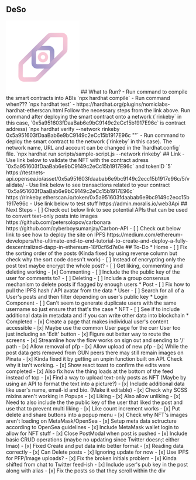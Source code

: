 ## DeSo
<img src="./public/images/Logo.png" width="200" height="200" />
<!-- <img src="./images/Objy-InfiniteGraph-doc.png" alt="InfiniteGraph Logo" width="320" /> -->
## What to Run?
- Run command to compile the smart contracts into ABIs
    `npx hardhat compile`
- Run command when???
    `npx hardhat test`
- https://hardhat.org/plugins/nomiclabs-hardhat-etherscan.html
    Follow the necessary steps from the link above.
    Run command after deploying the smart contract onto a network (`rinkeby` in this case, `0x5a951603fDaaBab6e9bC9149c2eCc15b1917E96c` is contract address)
    `npx hardhat verify --network rinkeby 0x5a951603fDaaBab6e9bC9149c2eCc15b1917E96c ""`
- Run command to deploy the smart contract to the network (`rinkeby` in this case). The network name, URL and account can be changed in the `hardhat.config` file.
    `npx hardhat run scripts/sample-script.js --network rinkeby`
## Link
- Use link below to validate the NFT with the contract adress `0x5a951603fDaaBab6e9bC9149c2eCc15b1917E96c` and tokenID `5`
    https://testnets-api.opensea.io/asset/0x5a951603fdaabab6e9bc9149c2ecc15b1917e96c/5/validate/
- Use link below to see transactions related to your contract `0x5a951603fDaaBab6e9bC9149c2eCc15b1917E96c`
    https://rinkeby.etherscan.io/token/0x5a951603fdaabab6e9bc9149c2ecc15b1917e96c
- Use link below to test stuff
    https://admin.moralis.io/web3Api
## Next Steps
-   [ ] Check out below link to see potential APIs that can be used to convert text-only posts into images
        https://github.com/petersolopov/carbonara
        https://github.com/cyberboysumanjay/Carbon-API
-   [ ] Check out below link to see how to deploy the site on IPFS
        https://medium.com/ethereum-developers/the-ultimate-end-to-end-tutorial-to-create-and-deploy-a-fully-descentralized-dapp-in-ethereum-18f0cf6d7e0e
## To-Do
* Home
    - [ ] Fix the sorting order of the posts (Kinda fixed by using reverse column but check why the sort code doesn't work)
    - [ ] Instead of encrypting only the post text maybe encrypt the whole post?
    - [ ] Get liking, commenting and deleting working
        - [x] Commenting
            - [ ] Include the the public key of the user for comments to?
        - [ ] Deleting
            - [ ] Include a group consensus mechanism to delete posts if flagged by enough users
* Post
    - [ ] Fix how to pull the IPFS hash / API avatar from the data
* User
    - [ ] Search for all of a User's posts and then filter depending on user's public key
* Login Component
    - [ ] Can't seem to generate duplicate users with the same username so just ensure that that's the case
* NFT
	- [ ] See if to include additional data in metadata and if you can write other data into blockchain
* Completed
    - [x] Create a page that makes individual user's content accessible
    - [x] Maybe use the common User page for the curr User too just including an 'Edit' button
    - [x] Figure out better way to route the screens
    - [x] Streamline how the flow works on sign out and sending to '/' path
    - [x] Allow removal of pfp
    - [x] Allow upload of new pfp
    - [x] While the post data gets removed from GUN peers there may still remain images on Pinata
        -  [x] Kinda fixed it by getting an unpin function built on API. Check why it isn't working.
    - [x] Show react toast to confirm the edits were completed
    - [x] Also fix how the thing loads at the bottom of the feed instead of top
    - [x] Find a way to upload text-only posts as NFT (Maybe by using an API to format the text into a picture?)
    - [x] Include additional data like user's name, email-id and bio. (Make it editable)
    - [x] Check why SCSS mixins aren't working in Popups
    - [x] Liking
        - [x] Also allow unliking
        - [x] Need to also include the the public key of the user that liked the post and use that to prevent multi liking
        - [x] Like count increment works
    - [x] Put delete and share buttons into a popup menu
	- [x] Check why NFT's images aren't loading on MetaMask/OpenSea
	- [x] Setup meta data sctructure according to OpenSea guidelines
    - [x] Include MetaMask wallet login to allow for NFT stuff
    - [x] Close PostModal when post is pushed
    - [x] Include basic CRUD operations (maybe no updating since Twitter doesn;t either lmao) 
    - [x] Fixed Create and put data into better format
    - [x] Reading data correctly
    - [x] Can Delete posts
    - [x] Ignoring update for now
    - [x] Use IPFS for PFP/Image uploads?
    - [x] Fix the broken initials problem
    - [x] Kinda shifted from chat to Twitter feed-ish
    - [x] Include user's pub key in the post along with alias
    - [x] Fix the posts so that they scroll within the div